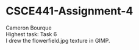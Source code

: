 # CSCE441-Assignment-4

Cameron Bourque  
Highest task: Task 6  
I drew the flowerfield.jpg texture in GIMP.